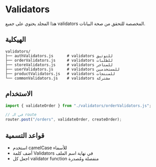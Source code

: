 # Validators

هذا المجلد يحتوي على جميع validators المخصصة للتحقق من صحة البيانات.

## الهيكلية

```
validators/
├── authValidators.js      # validators للتوثيق
├── orderValidators.js     # validators للطلبات
├── storeValidators.js     # validators للمتاجر
├── userValidators.js      # validators للمستخدمين
├── productValidators.js   # validators للمنتجات
└── commonValidators.js    # validators مشتركة
```

## الاستخدام

```javascript
import { validateOrder } from "./validators/orderValidators.js";

// في الـ route
router.post("/orders", validateOrder, createOrder);
```

## قواعد التسمية

- استخدم camelCase للأسماء
- أضف كلمة Validators في نهاية اسم الملف
- اجعل كل validator function منفصلة ومُصدرة
